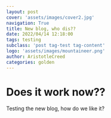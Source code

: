 ```yaml
---
layout: post
cover: 'assets/images/cover2.jpg'
navigation: True
title: New blog, who dis??
date: 2022/04/14 12:18:00
tags: testing
subclass: 'post tag-test tag-content'
logo: 'assets/images/mountaineer.png'
author: AristotleCreed
categories: golden
---
```


# Does it work now??

Testing the new blog, how do we like it? 
 
